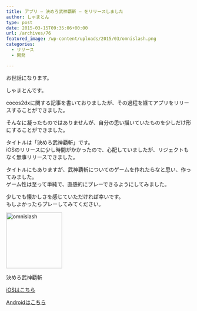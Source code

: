 ```yaml
---
title: アプリ – 決めろ武神覇斬 – をリリースしました
author: しゃまとん
type: post
date: 2015-03-15T09:35:06+00:00
url: /archives/76
featured_image: /wp-content/uploads/2015/03/omnislash.png
categories:
  - リリース
  - 開発

---
```

お世話になります。

しゃまとんです。

cocos2dxに関する記事を書いておりましたが、その過程を経てアプリをリリースすることができました。

そんなに凝ったものではありませんが、自分の思い描いていたものを少しだけ形にすることができました。

<!--more-->

タイトルは「決めろ武神覇斬」です。  
iOSのリリースに少し時間がかかったので、心配していましたが、リジェクトもなく無事リリースできました。

タイトルにもありますが、武神覇斬についてのゲームを作れたらなと思い、作ってみました。  
ゲーム性は至って単純で、直感的にプレーできるようにしてみました。

少しでも懐かしさを感じていただければ幸いです。  
もしよかったらプレーしてみてください。

<div style="width: 162px" class="wp-caption alignnone">
  <img src="http://shamaton.orz.hm/blog/wp-content/uploads/2015/03/omnislash.png" alt="omnislash" title="決めろ武神覇斬" width="152" height="152" />
  
  <p class="wp-caption-text">
    決めろ武神覇斬
  </p>
</div>

<a title="app storeへ" href="http://wk.tk/nC1BNU" target="_blank">iOSはこちら</a>

<a title="google playへ" href="http://wk.tk/jvAt4A" target="_blank">Androidはこちら</a>